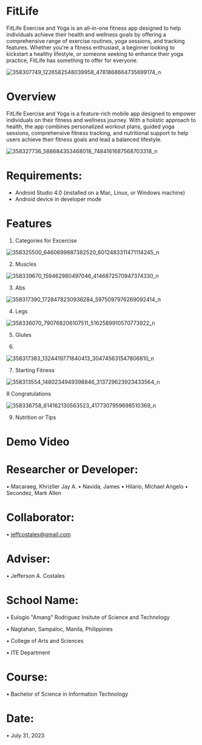 # FitLife
FitLife Exercise and Yoga is an all-in-one fitness app designed to help individuals achieve their health and wellness goals by offering a comprehensive range of exercise routines, yoga sessions, and tracking features. Whether you're a fitness enthusiast, a beginner looking to kickstart a healthy lifestyle, or someone seeking to enhance their yoga practice, FitLife has something to offer for everyone.

![358307749_1226582548039958_4781868664735699174_n](https://github.com/khrizllerjay/FitLife/assets/140982884/b5aead42-446a-489c-828e-c1ad0e0b3ab9)

# Overview
FitLife Exercise and Yoga is a feature-rich mobile app designed to empower individuals on their fitness and wellness journey. With a holistic approach to health, the app combines personalized workout plans, guided yoga sessions, comprehensive fitness tracking, and nutritional support to help users achieve their fitness goals and lead a balanced lifestyle.

![358327736_588684353468018_7484161687568703318_n](https://github.com/khrizllerjay/FitLife/assets/140982884/b2060f4a-5174-47df-aa73-3077b5a7b9a1)

# Requirements:
* Android Studio 4.0 (installed on a Mac, Linux, or Windows machine)
* Android device in developer mode

# Features
1. Categories for Excercise

![358325500_6460699887382520_6012483311471114245_n](https://github.com/khrizllerjay/FitLife/assets/140982884/e383f458-dfd2-42bd-bd70-3c4f502fe5cd)

2. Muscles
  
![358339670_159462980497046_4146872570947374330_n](https://github.com/khrizllerjay/FitLife/assets/140982884/c16b8981-739a-4b31-a69f-2461463480fc)

3. Abs
  
![358317390_1728478230936284_5975097976269092414_n](https://github.com/khrizllerjay/FitLife/assets/140982884/73734548-c015-4368-b24c-ad134303a748)


4. Legs

![358336070_790768206107511_5162589910570773922_n](https://github.com/khrizllerjay/FitLife/assets/140982884/a41d0f94-756a-4e8b-b21e-7fbbf4723a10)

5. Glutes

6.

![358317383_1324419771840413_304745631547806810_n](https://github.com/khrizllerjay/FitLife/assets/140982884/872c6073-0155-4432-a782-fe9a83c12200)

7. Starting Fitness
  
![358313554_1480234949398846_313729623923433564_n](https://github.com/khrizllerjay/FitLife/assets/140982884/6c63c7de-0469-4c7c-bfb8-ba4e26924f20)

8 Congratulations

![358336758_614162130563523_4177307959698510369_n](https://github.com/khrizllerjay/FitLife/assets/140982884/09ae25cc-fae1-47c4-ac37-590d879e9008)

9. Nutrition or Tips

# Demo Video

# Researcher or Developer:
• Macaraeg, Khrizller Jay A.
• Navida, James
• Hilario, Michael Angelo
• Secondez, Mark Allen

# Collaborator:
• jeffcostales@gmail.com

# Adviser:
• Jefferson A. Costales

# School Name:
• Eulogio "Amang" Rodriguez Insitute of Science and Technology

• Nagtahan, Sampaloc, Manila, Philippines

• College of Arts and Sciences

• ITE Department

# Course:
• Bachelor of Science in Information Technology

# Date:
• July 31, 2023
